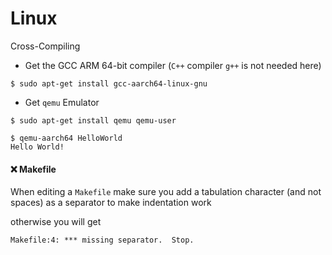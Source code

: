 # Linux

Cross-Compiling

* Get the GCC ARM 64-bit compiler (`C++` compiler `g++` is not needed here)

```
$ sudo apt-get install gcc-aarch64-linux-gnu
```

* Get `qemu` Emulator

```
$ sudo apt-get install qemu qemu-user
```

```
$ qemu-aarch64 HelloWorld
Hello World!
```


#### :x: Makefile

When editing a `Makefile` make sure you add a tabulation character (and not spaces) as a separator to make indentation work

otherwise you will get

```
Makefile:4: *** missing separator.  Stop.
```
